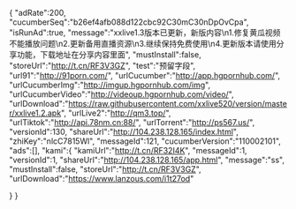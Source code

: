 {
"adRate":200,
"cucumberSeq":"b26ef4afb088d122cbc92C30mC30nDpOvCpa",
"isRunAd":true,
"message":"xxlive1.3版本已更新，新版内容\n1.修复黄瓜视频不能播放问题\n2.更新备用直播资源\n3.继续保持免费使用\n4.更新版本请使用分享功能，下载地址在分享内容里面",
"mustInstall":false,
"storeUrl":"http://t.cn/RF3V3GZ",
"test":"预留字段",
"url91":"http://91porn.com/",
"urlCucumber":"http://app.hgpornhub.com/",
"urlCucumberImg":"http://imgup.hgpornhub.com/img",
"urlCucumberVideo":"http://videoup.hgpornhub.com/video/",
"urlDownload":"https://raw.githubusercontent.com/xxlive520/version/master/xxlive1.2.apk",
"urlLive2":"http://qm3.top/",
"urlTiktok":"http://api.78nm.cn:88/",
"urlTorrent":"http://ps567.us/",
"versionId":130,
"shareUrl":"http://104.238.128.165/index.html",
"zhiKey":"nlcC7815Wl",
"messageId":121,
"cucumberVersion":"110002101",
"ads":[],
"kami":{
"kamiUrl":"http://t.cn/RF32I4K",
"messageId":1,
"versionId":1,
"shareUrl":"http://104.238.128.165/app.html",
"message":"ss",
"mustInstall":false,
"storeUrl":"http://t.cn/RF3V3GZ",
"urlDownload":"https://www.lanzous.com/i1t27od"

}
}

